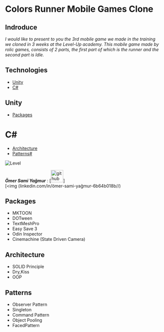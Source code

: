 # Colors Runner Mobile Games Clone



## Indroduce
*I would like to present to you the 3rd mobile game we made in the training we cloned in 3 weeks at the Level-Up academy.*
*This mobile game made by rolic games, consists of 2 parts, the first part of which is the runner and the second part is Idle.*

## Technologies
* [Unity](#Unity)
* [C#](#C#)

## Unity
* [Packages](#Packages)

# C#
* [Architecture](#Architecture)
* [Patterns#](#Patterns#)

![Level](https://user-images.githubusercontent.com/77567437/204898638-f282da86-3728-48e5-918f-5f41a350daea.PNG)

***Ömer Sami Yağmur*** : [<img src='https://cdn.jsdelivr.net/npm/simple-icons@3.0.1/icons/github.svg' alt='github' height='40' color='#6e5494'>]  
[<img (linkedin.com/in/ömer-sami-yağmur-6b64b018b//)

## Packages
- MKTOON
- DOTween
- TextMeshPro
- Easy Save 3
- Odin Inspector
- Cinemachine (State Driven Camera)

## Architecture
- SOLID Principle
- Dry,Kiss
- OOP
## Patterns
- Observer Pattern
- Singleton
- Command Pattern
- Object Pooling
- FacedPattern






